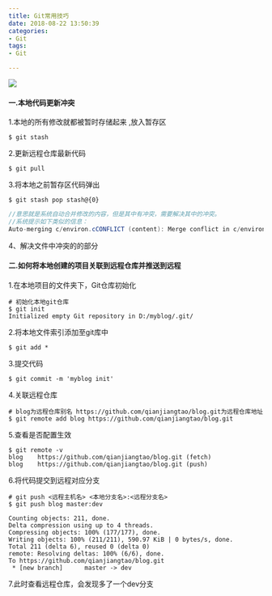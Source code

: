 ```yaml
---
title: Git常用技巧
date: 2018-08-22 13:50:39
categories:
- Git
tags:
- Git

---
```


![](https://gitee.com/qianjiangtao/my-image/raw/master/blog/2018-11-1-13-57.jpg)

<!--more-->

#### 一.本地代码更新冲突



1.本地的所有修改就都被暂时存储起来 ,放入暂存区

```shell
$ git stash
```

2.更新远程仓库最新代码

```shell
$ git pull
```



3.将本地之前暂存区代码弹出

```shell
$ git stash pop stash@{0}
```

```java
//意思就是系统自动合并修改的内容，但是其中有冲突，需要解决其中的冲突。
//系统提示如下类似的信息：
Auto-merging c/environ.cCONFLICT (content): Merge conflict in c/environ.c
```

4、解决文件中冲突的的部分 



#### 二.如何将本地创建的项目关联到远程仓库并推送到远程



1.在本地项目的文件夹下，Git仓库初始化 

```shell
# 初始化本地git仓库 
$ git init
Initialized empty Git repository in D:/myblog/.git/
```

2.将本地文件索引添加至git库中

```shell
$ git add * 
```

3.提交代码

```shell
$ git commit -m 'myblog init'
```

4.关联远程仓库

```shell
# blog为远程仓库别名 https://github.com/qianjiangtao/blog.git为远程仓库地址
$ git remote add blog https://github.com/qianjiangtao/blog.git
```

5.查看是否配置生效

```shell
$ git remote -v
blog    https://github.com/qianjiangtao/blog.git (fetch)
blog    https://github.com/qianjiangtao/blog.git (push)
```

6.将代码提交到远程对应分支

```shell
# git push <远程主机名> <本地分支名>:<远程分支名>
$ git push blog master:dev
```

```
Counting objects: 211, done.
Delta compression using up to 4 threads.
Compressing objects: 100% (177/177), done.
Writing objects: 100% (211/211), 590.97 KiB | 0 bytes/s, done.
Total 211 (delta 6), reused 0 (delta 0)
remote: Resolving deltas: 100% (6/6), done.
To https://github.com/qianjiangtao/blog.git
 * [new branch]      master -> dev
```

7.此时查看远程仓库，会发现多了一个dev分支 